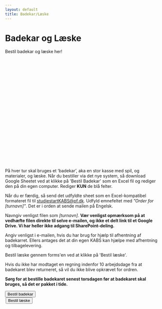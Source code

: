 ```yaml
---
layout: default
title: Badekar/Læske
---
```


<h1>Badekar og Læske</h1>
<p>Bestil badekar og læske her!</p>

<div id="poster-image-long" style="height: 330px; background-image: url('/static/img/badekarSommer23.JPG');">
</div>

<br>
<div class="box">
<p>På hver tur skal bruges et ‘badekar’, aka en stor kasse med spil, og materialer, og læske.
Når du bestiller via det nye system, så download Google Sheetet ved at klikke på 'Bestil Badekar' som en Excel fil og rediger den på din egen computer. Rediger <b>KUN</b> de blå felter.</p>
<p>Når du er færdig, så send det udfyldte sheet som en Excel-kompatibel formateret fil til <a href="mailto:studiestartKABS@pf.dk?subject=Order for [trip name]">studiestartKABS@pf.dk</a>. Udfyld emnefeltet med <i>”Order for [turnavn]”</i>. Det er i orden at sende mailen på Engelsk.</p>
<p>Navngiv venligst filen som <i>[turnavn]</i>. <b>Vær venligst opmærksom på at vedhæfte filen direkte til selve e-mailen, og ikke et delt link til et Google Drive. Vi har heller ikke adgang til SharePoint-deling.</b></p>
<p>Angiv venligst i e-mailen, hvis du har brug for hjælp til afhentning af badekarret. Ellers antages det at din egen KABS kan hjælpe med afhentning og tilbagelevering.</p>
<p>Bestil læske gennem forms'en ved at klikke på 'Bestil læske'.</p>
<p>Hvis du ikke har modtaget en regning indenfor 10 arbejdsdage fra at badekaret blev returneret, så vil du ikke blive opkrævet for ordren.</p>
<p><b>Sørg for at bestille badekaret senest torsdagen før at badekaret skal bruges, så det er pakket i tide.</b></p>


<a style="text-align: center" href="https://docs.google.com/spreadsheets/d/15go_OzmdlMLZoYqrAi3HiszWwLWLnvvWB_jzE2zLqSA/edit?usp=sharing">
	<button class="applyBtn">
	  Bestil badekar
	</button>
</a>
<br>
</div>

<a style="text-align: center; padding: 2px" href="https://forms.gle/FEG9769vdqG83rJj8">
	<button class="applyBtn"> 
		Bestil læske 
	</button>
</a>
